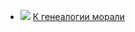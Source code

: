 * ![](/books/sci_philosophy/Фридрих%20Вильгельм%20Ницше/К%20генеалогии%20морали.jpg) [К генеалогии морали](/books/sci_philosophy/Фридрих%20Вильгельм%20Ницше/К%20генеалогии%20морали)